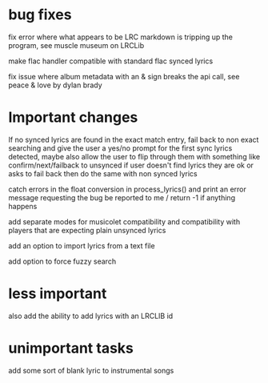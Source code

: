 # bug fixes

fix error where what appears to be LRC markdown is tripping up the program, 
see muscle museum on LRCLib

make flac handler compatible with standard flac synced lyrics

fix issue where album metadata with an & sign breaks the api call, see
peace & love by dylan brady
# Important changes
If no synced lyrics are found in the exact match entry, fail back to non 
exact searching and give the user a yes/no prompt for the first sync lyrics 
detected, maybe also allow the user to flip through them with something like 
confirm/next/failback to unsynced if user doesn't find lyrics they are ok or 
asks to fail back then do the same with non synced lyrics

catch errors in the float conversion in process_lyrics() and print an error 
message requesting the bug be reported to me / return -1 if anything happens

add separate modes for musicolet compatibility and compatibility with players
that are expecting plain unsynced lyrics

add an option to import lyrics from a text file

add option to force fuzzy search

# less important
also add the ability to add lyrics with an LRCLIB id

# unimportant tasks
add some sort of blank lyric to instrumental songs